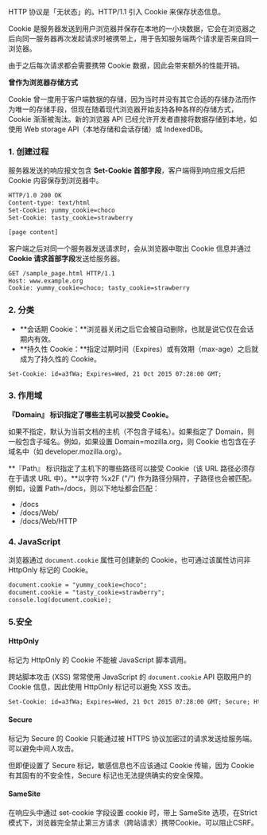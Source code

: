 HTTP 协议是「无状态」的。HTTP/1.1 引入 Cookie 来保存状态信息。

Cookie 是服务器发送到用户浏览器并保存在本地的一小块数据，它会在浏览器之后向同一服务器再次发起请求时被携带上，用于告知服务端两个请求是否来自同一浏览器。

由于之后每次请求都会需要携带 Cookie 数据，因此会带来额外的性能开销。

**曾作为浏览器存储方式**

Cookie 曾一度用于客户端数据的存储，因为当时并没有其它合适的存储办法而作为唯一的存储手段，但现在随着现代浏览器开始支持各种各样的存储方式，Cookie 渐渐被淘汰。新的浏览器 API 已经允许开发者直接将数据存储到本地，如使用 Web storage API（本地存储和会话存储）或 IndexedDB。

### 1. 创建过程

服务器发送的响应报文包含 **Set-Cookie 首部字段**，客户端得到响应报文后把 Cookie 内容保存到浏览器中。

```html
HTTP/1.0 200 OK
Content-type: text/html
Set-Cookie: yummy_cookie=choco
Set-Cookie: tasty_cookie=strawberry

[page content]
```

客户端之后对同一个服务器发送请求时，会从浏览器中取出 Cookie 信息并通过 **Cookie 请求首部字段**发送给服务器。

```html
GET /sample_page.html HTTP/1.1
Host: www.example.org
Cookie: yummy_cookie=choco; tasty_cookie=strawberry
```



### 2. 分类

- **会话期 Cookie：**浏览器关闭之后它会被自动删除，也就是说它仅在会话期内有效。
- **持久性 Cookie：**指定过期时间（Expires）或有效期（max-age）之后就成为了持久性的 Cookie。

```html
Set-Cookie: id=a3fWa; Expires=Wed, 21 Oct 2015 07:28:00 GMT;
```



### 3. 作用域

**『Domain』 标识指定了哪些主机可以接受 Cookie。**

如果不指定，默认为当前文档的主机（不包含子域名）。如果指定了 Domain，则一般包含子域名。例如，如果设置 Domain=mozilla.org，则 Cookie 也包含在子域名中（如 developer.mozilla.org）。

**『Path』 标识指定了主机下的哪些路径可以接受 Cookie（该 URL 路径必须存在于请求 URL 中）。**以字符 %x2F ("/") 作为路径分隔符，子路径也会被匹配。例如，设置 Path=/docs，则以下地址都会匹配：

- /docs
- /docs/Web/
- /docs/Web/HTTP



### 4. JavaScript

浏览器通过 `document.cookie` 属性可创建新的 Cookie，也可通过该属性访问非 HttpOnly 标记的 Cookie。

```html
document.cookie = "yummy_cookie=choco";
document.cookie = "tasty_cookie=strawberry";
console.log(document.cookie);
```



### 5.安全

#### HttpOnly

标记为 HttpOnly 的 Cookie 不能被 JavaScript 脚本调用。

跨站脚本攻击 (XSS) 常常使用 JavaScript 的 `document.cookie` API 窃取用户的 Cookie 信息，因此使用 HttpOnly 标记可以避免 XSS 攻击。

```html
Set-Cookie: id=a3fWa; Expires=Wed, 21 Oct 2015 07:28:00 GMT; Secure; HttpOnly
```

#### Secure

标记为 Secure 的 Cookie 只能通过被 HTTPS 协议加密过的请求发送给服务端。可以避免中间人攻击。

但即便设置了 Secure 标记，敏感信息也不应该通过 Cookie 传输，因为 Cookie 有其固有的不安全性，Secure 标记也无法提供确实的安全保障。



#### SameSite

在响应头中通过 set-cookie 字段设置 cookie 时，带上 SameSite 选项，在Strict模式下，浏览器完全禁止第三方请求（跨站请求）携带Cookie。可以阻止CSRF。






